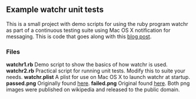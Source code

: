 ## Example watchr unit tests

This is a small project with demo scripts for using the ruby program watchr as part of a continuous testing suite using Mac OS X notification for messaging. This is code that goes along with this [blog post](http://bordenia.wordpress.com/2011/12/20/continuous-testing-of-lime-unit-tests-in-symfony-1-4-using-watchr-growl-growlnotify-and-launchd-plists/).

### Files

**watchr1.rb** 
Demo script to show the basics of how watchr is used.
**watchr2.rb** 
Practical script for running unit tests. Modify this to suite your needs.
**watchr.plist** 
A plist for use on Mac OS X to launch watchr at startup.
**passed.png** 
Originally found [here](http://en.wikipedia.org/wiki/File:Symbol_thumbs_up_green.png).
**failed.png**
Original found [here](http://de.wikipedia.org/wiki/Datei:Exclamation_mark_red.png).
Both png images were published on wikipedia and released to the public domain. 
